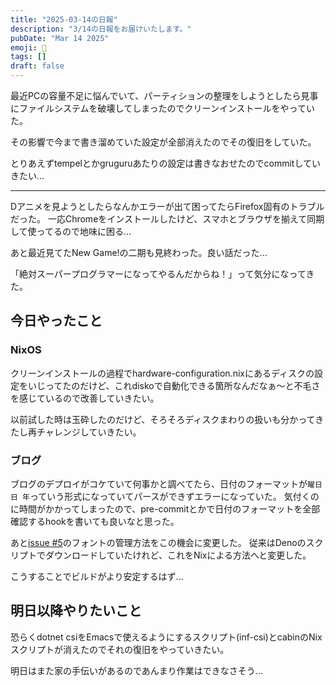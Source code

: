 ```yaml
---
title: "2025-03-14の日報"
description: "3/14の日報をお届けいたします。"
pubDate: "Mar 14 2025"
emoji: 🦊
tags: []
draft: false
---
```


最近PCの容量不足に悩んでいて、パーティションの整理をしようとしたら見事にファイルシステムを破壊してしまったのでクリーンインストールをやっていた。

その影響で今まで書き溜めていた設定が全部消えたのでその復旧をしていた。

とりあえずtempelとかgruguruあたりの設定は書きなおせたのでcommitしていきたい...

---

Dアニメを見ようとしたらなんかエラーが出て困ってたらFirefox固有のトラブルだった。
一応Chromeをインストールしたけど、スマホとブラウザを揃えて同期して使ってるので地味に困る...

あと最近見てたNew Game!の二期も見終わった。良い話だった...

「絶対スーパープログラマーになってやるんだからね！」って気分になってきた。

## 今日やったこと

### NixOS

クリーンインストールの過程でhardware-configuration.nixにあるディスクの設定をいじってたのだけど、これdiskoで自動化できる箇所なんだなぁ〜と不毛さを感じているので改善していきたい。

以前試した時は玉砕したのだけど、そろそろディスクまわりの扱いも分かってきたし再チャレンジしていきたい。

### ブログ

ブログのデプロイがコケていて何事かと調べてたら、日付のフォーマットが`曜日 日 年`っていう形式になっていてパースができずエラーになっていた。
気付くのに時間がかかってしまったので、pre-commitとかで日付のフォーマットを全部確認するhookを書いても良いなと思った。

あと[issue #5](https://github.com/Comamoca/blog/issues/5)のフォントの管理方法をこの機会に変更した。
従来はDenoのスクリプトでダウンロードしていたけれど、これをNixによる方法へと変更した。

こうすることでビルドがより安定するはず...

## 明日以降やりたいこと

恐らくdotnet
csiをEmacsで使えるようにするスクリプト(inf-csi)とcabinのNixスクリプトが消えたのでそれの復旧をやっていきたい。

明日はまた家の手伝いがあるのであんまり作業はできなさそう...
